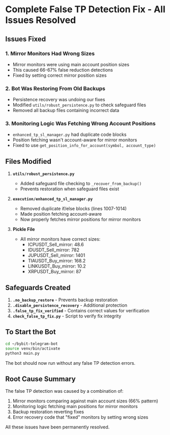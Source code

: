 # Complete False TP Detection Fix - All Issues Resolved

## Issues Fixed

### 1. **Mirror Monitors Had Wrong Sizes**
- Mirror monitors were using main account position sizes
- This caused 66-67% false reduction detections
- Fixed by setting correct mirror position sizes

### 2. **Bot Was Restoring From Old Backups**
- Persistence recovery was undoing our fixes
- Modified `utils/robust_persistence.py` to check safeguard files
- Removed all backup files containing incorrect data

### 3. **Monitoring Logic Was Fetching Wrong Account Positions**
- `enhanced_tp_sl_manager.py` had duplicate code blocks
- Position fetching wasn't account-aware for mirror monitors
- Fixed to use `get_position_info_for_account(symbol, account_type)`

## Files Modified

1. **`utils/robust_persistence.py`**
   - Added safeguard file checking to `_recover_from_backup()`
   - Prevents restoration when safeguard files exist

2. **`execution/enhanced_tp_sl_manager.py`**
   - Removed duplicate if/else blocks (lines 1007-1014)
   - Made position fetching account-aware
   - Now properly fetches mirror positions for mirror monitors

3. **Pickle File**
   - All mirror monitors have correct sizes:
     - ICPUSDT_Sell_mirror: 48.6
     - IDUSDT_Sell_mirror: 782
     - JUPUSDT_Sell_mirror: 1401
     - TIAUSDT_Buy_mirror: 168.2
     - LINKUSDT_Buy_mirror: 10.2
     - XRPUSDT_Buy_mirror: 87

## Safeguards Created

1. **`.no_backup_restore`** - Prevents backup restoration
2. **`.disable_persistence_recovery`** - Additional protection
3. **`.false_tp_fix_verified`** - Contains correct values for verification
4. **`check_false_tp_fix.py`** - Script to verify fix integrity

## To Start the Bot

```bash
cd ~/bybit-telegram-bot
source venv/bin/activate
python3 main.py
```

The bot should now run without any false TP detection errors.

## Root Cause Summary

The false TP detection was caused by a combination of:
1. Mirror monitors comparing against main account sizes (66% pattern)
2. Monitoring logic fetching main positions for mirror monitors
3. Backup restoration reverting fixes
4. Error recovery code that "fixed" monitors by setting wrong sizes

All these issues have been permanently resolved.